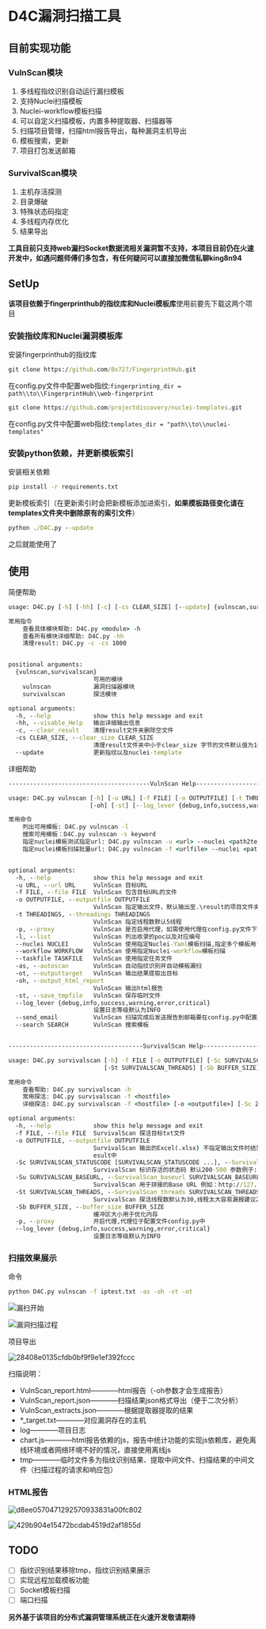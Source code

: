 # D4C漏洞扫描工具
## 目前实现功能
### VulnScan模块
1. 多线程指纹识别自动运行漏扫模板
2. 支持Nuclei扫描模板
3. Nuclei-workflow模板扫描
4. 可以自定义扫描模板，内置多种提取器、扫描器等
5. 扫描项目管理，扫描html报告导出，每种漏洞主机导出
6. 模板搜索，更新
7. 项目打包发送邮箱
### SurvivalScan模块
1. 主机存活探测
2. 目录爆破
3. 特殊状态码指定
4. 多线程内存优化
5. 结果导出

**工具目前只支持web漏扫Socket数据流相关漏洞暂不支持，本项目目前仍在火速开发中，如遇问题师傅们多包含，有任何疑问可以直接加微信私聊king8n94**

## SetUp
**该项目依赖于fingerprinthub的指纹库和Nuclei模板库**使用前要先下载这两个项目

### 安装指纹库和Nuclei漏洞模板库

安装fingerprinthub的指纹库
```cmd
git clone https://github.com/0x727/FingerprintHub.git
```
在config.py文件中配置web指纹:`fingerprinting_dir = path\\to\\FingerprintHub\\web-fingerprint`
```cmd
git clone https://github.com/projectdiscovery/nuclei-templates.git
```
在config.py文件中配置web指纹:`templates_dir = "path\\to\\nuclei-templates"`
### 安装python依赖，并更新模板索引
安装相关依赖
```cmd
pip install -r requirements.txt
```
更新模板索引（在更新索引时会把新模板添加进索引，**如果模板路径变化请在templates文件夹中删除原有的索引文件**）
```cmd
python ./D4C.py --update
```
之后就能使用了
## 使用
简便帮助
```cmd
usage: D4C.py [-h] [-hh] [-c] [-cs CLEAR_SIZE] [--update] {vulnscan,survivalscan} ...

常用指令
    查看具体模块帮助: D4C.py <module> -h
    查看所有模块详细帮助: D4C.py -hh
    清理result: D4C.py -c -cs 1000


positional arguments:
  {vulnscan,survivalscan}
                        可用的模块
    vulnscan            漏洞扫描器模块
    survivalscan        探活模块

optional arguments:
  -h, --help            show this help message and exit
  -hh, --visable_Help   输出详细输出信息
  -c, --clear_result    清理result文件夹删除空文件
  -cs CLEAR_SIZE, --clear_size CLEAR_SIZE
                        清理result文件夹中小于clear_size 字节的文件默认值为1000,单位为KB
  --update              更新指纹以及nuclei-template
```
详细帮助
```cmd
----------------------------------------VulnScan Help-------------------------------------------

usage: D4C.py vulnscan [-h] [-u URL] [-f FILE] [-o OUTPUTFILE] [-t THREADINGS] [-p] [-l] [--nuclei NUCLEI] [--workflow WORKFLOW] [--taskfile TASKFILE] [-as] [-ot]  
                       [-oh] [-st] [--log_lever {debug,info,success,warning,error,critical}] [--send_email] [--search SEARCH]

常用命令
    列出可用模板: D4C.py vulnscan -l
    搜索可用模板：D4C.py vulnscan -s keyword
    指定nuclei模板测试指定url: D4C.py vulnscan -u <url> --nuclei <path2template> [-ot] [-p]
    指定nuclei模板扫描批量url: D4C.py vulnscan -f <urlfile> --nuclei <path2template_1>,<path2template_2> [-t 10] [-p] [-ot] [-oh] [--log_lever success][--send_email]


optional arguments:
  -h, --help            show this help message and exit
  -u URL, --url URL     VulnScan 目标URL
  -f FILE, --file FILE  VulnScan 包含目标URL的文件
  -o OUTPUTFILE, --outputfile OUTPUTFILE
                        VulnScan 指定输出文件，默认输出至.\result的项目文件夹中文件名为启动时间
  -t THREADINGS, --threadings THREADINGS
                        VulnScan 指定线程数默认5线程
  -p, --proxy           VulnScan 是否启用代理，如需使用代理在config.py文件下设置
  -l, --list            VulnScan 列出收录的poc以及对应编号
  --nuclei NUCLEI       VulnScan 使用指定Nuclei-Yaml模板扫描,指定多个模板用','分隔
  --workflow WORKFLOW   VulnScan 使用指定Nuclei-workflow模板扫描
  --taskfile TASKFILE   VulnScan 使用指定任务文件
  -as, --autoscan       VulnScan 自动指纹识别并自动模板漏扫
  -ot, --outputtarget   VulnScan 输出结果提取出目标
  -oh, --output_html_report
                        VulnScan 输出html报告
  -st, --save_tmpfile   VulnScan 保存临时文件
  --log_lever {debug,info,success,warning,error,critical}
                        设置日志等级默认为INFO
  --send_email          VulnScan 扫描完成后发送报告到邮箱要在config.py中配置发送邮箱和授权码以及接收邮箱组
  --search SEARCH       VulnScan 搜索模板


--------------------------------------SurvivalScan Help-------------------------------------------

usage: D4C.py survivalscan [-h] -f FILE [-o OUTPUTFILE] [-Sc SURVIVALSCAN_STATUSCODE [SURVIVALSCAN_STATUSCODE ...]] [-Su SURVIVALSCAN_BASEURL]
                           [-St SURVIVALSCAN_THREADS] [-Sb BUFFER_SIZE] [-p] [--log_lever {debug,info,success,warning,error,critical}]

常用命令
    查看帮助: D4C.py survivalscan -h
    常用探活: D4C.py survivalscan -f <hostfile>
    详细探活: D4C.py survivalscan -f <hostfile> [-o <outputfile>] [-Sc 200,300,403] [-Su "/index"] [-St 50] [-Sb 100]

optional arguments:
  -h, --help            show this help message and exit
  -f FILE, --file FILE  SurvivalScan 探活目标txt文件
  -o OUTPUTFILE, --outputfile OUTPUTFILE
                        SurvivalScan 输出的Excel(.xlsx) 不指定输出文件时结果将保存至项目文件夹.
                        esult中
  -Sc SURVIVALSCAN_STATUSCODE [SURVIVALSCAN_STATUSCODE ...], --SurvivalScan_statusCode SURVIVALSCAN_STATUSCODE [SURVIVALSCAN_STATUSCODE ...]
                        SurvivalScan 标识存活的状态码 默认200-500 参数例子: 200-299,403
  -Su SURVIVALSCAN_BASEURL, --SurvivalScan_baseurl SURVIVALSCAN_BASEURL
                        SurvivalScan 用于拼接的Base URL 例如：http://127.0.0.1:80{/index}
  -St SURVIVALSCAN_THREADS, --SurvivalScan_threads SURVIVALSCAN_THREADS
                        SurvivalScan 探活线程数默认为30,线程太大容易漏报建议20-30
  -Sb BUFFER_SIZE, --buffer_size BUFFER_SIZE
                        缓冲区大小用于优化内存
  -p, --proxy           开启代理,代理位于配置文件config.py中
  --log_lever {debug,info,success,warning,error,critical}
                        设置日志等级默认为INFO
```
### 扫描效果展示

命令

```cmd
python D4C.py vulnscan -f iptest.txt -as -oh -st -ot
```



![漏扫开始](./image/382f41bc86f207e9e042d30dbe99dad.png)

![漏洞扫描过程](./image/9883e44ad224588087802ea5607165e.png)

项目导出

![28408e0135cfdb0bf9f9e1ef392fccc](./image/28408e0135cfdb0bf9f9e1ef392fccc.png)

扫描说明：

- VulnScan_report.html————html报告（-oh参数才会生成报告）
- VulnScan_report.json————扫描结果json格式导出（便于二次分析）
- VulnScan_extracts.json————根据提取器提取的结果
- *_target.txt————对应漏洞存在的主机
- log————项目日志
- chart.js————html报告依赖的js，报告中统计功能的实现js依赖库，避免离线环境或者网络环境不好的情况，直接使用离线js
- tmp————临时文件多为指纹识别结果、提取中间文件、扫描结果的中间文件（扫描过程的请求和响应包）

### HTML报告

![d8ee0570471292570933831a00fc802](./image/d8ee0570471292570933831a00fc802.png)

![429b904e15472bcdab4519d2af1855d](./image/429b904e15472bcdab4519d2af1855d.png)

## TODO

- [ ] 指纹识别结果移除tmp，指纹识别结果展示
- [ ] 实现远程加载模板功能
- [ ] Socket模板扫描
- [ ] 端口扫描

**另外基于该项目的分布式漏洞管理系统正在火速开发敬请期待**
